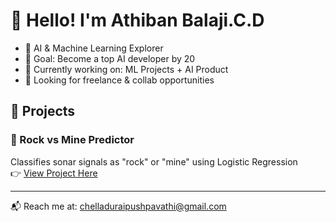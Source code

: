 # 👋 Hello! I'm Athiban Balaji.C.D

- 🧠 AI & Machine Learning Explorer
- 🎯 Goal: Become a top AI developer by 20
- 🚀 Currently working on: ML Projects + AI Product 
- 💼 Looking for freelance & collab opportunities

## 📂 Projects

### 🔹 Rock vs Mine Predictor
Classifies sonar signals as "rock" or "mine" using Logistic Regression  
👉 [View Project Here]()

---
📬 Reach me at: chelladuraipushpavathi@gmail.com


<!--
**iamathi/iamathi** is a ✨ _special_ ✨ repository because its `README.md` (this file) appears on your GitHub profile.

Here are some ideas to get you started:

- 🔭 I’m currently working on ...
- 🌱 I’m currently learning ...
- 👯..
- 🤔 I’m looking for help with ...
- 💬 Ask me about ...
- 📫 How to reach me: ...
- 😄 Pronouns: ...
- ⚡ Fun fact: ...
-->

